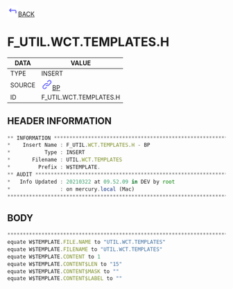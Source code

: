 <img src="../.resources/themes/unicons-line-6563ff/corner-up-left-alt.svg" alt="BACK" width="25" />[BACK](../DOCS/BP.md)  
# F_UTIL.WCT.TEMPLATES.H  
|DATA|VALUE|
| --- | --- |
|TYPE|INSERT|
|SOURCE|<img src="../.resources/themes/unicons-line-6563ff/link.svg" alt="BP" width="25" />[BP](../DOCS/BP.md)|
|ID|F_UTIL.WCT.TEMPLATES.H|
    
    
## HEADER INFORMATION  
```javascript
** INFORMATION ****************************************************************
*    Insert Name : F_UTIL.WCT.TEMPLATES.H - BP
*           Type : INSERT
*       Filename : UTIL.WCT.TEMPLATES
*         Prefix : W$TEMPLATE.
** AUDIT **********************************************************************
*   Info Updated : 20210322 at 09.52.09 in DEV by root
*                : on mercury.local (Mac)
*******************************************************************************
```
## BODY  
```javascript
*******************************************************************************
equate W$TEMPLATE.FILE.NAME to "UTIL.WCT.TEMPLATES"
equate W$TEMPLATE.FILENAME to "UTIL.WCT.TEMPLATES"
equate W$TEMPLATE.CONTENT to 1
equate W$TEMPLATE.CONTENT$LEN to "15"
equate W$TEMPLATE.CONTENT$MASK to ""
equate W$TEMPLATE.CONTENT$LABEL to ""
```
